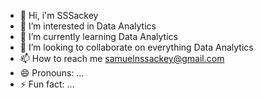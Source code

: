 - 👋 Hi, i'm SSSackey
- 👀 I’m interested in Data Analytics
- 🌱 I’m currently learning Data Analytics
- 💞️ I’m looking to collaborate on everything Data Analytics
- 📫 How to reach me samuelnssackey@gmail.com
- 😄 Pronouns: ...
- ⚡ Fun fact: ...

<!---
SSSackey5/SSSackey5 is a ✨ special ✨ repository because its `README.md` (this file) appears on your GitHub profile.
You can click the Preview link to take a look at your changes.
--->
